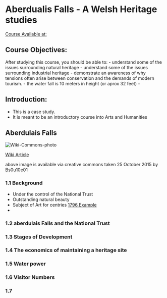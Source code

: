 # Aberdualis Falls - A Welsh Heritage studies 
[Course Available at:](https://www.open.edu/openlearn/history-the-arts/history/aberdulais-falls-case-study-welsh-heritage/content-section-0?active-tab=description-tab)

## Course Objectives: 
After studying this course, you should be able to:
    - understand some of the issues surrounding natural heritage
    - understand some of the issues surrounding industrial heritage
    - demonstrate an awareness of why tensions often arise between conservation and the demands of modern tourism.
    - the water fall is 10 meters in height (or aprox 32 feet)
    - 
## Introduction: 
* This is a case study.
* It is meant to be an introductory course into Arts and Humanities

## Aberdulais Falls 

![Wiki-Commons-photo](https://en.wikipedia.org/wiki/Aberdulais_Falls#/media/File:AberdulaisFalls2015.jpg)

[Wiki Article](https://en.wikipedia.org/wiki/Aberdulais_Falls)

above image is available via creative commons taken 25 October 2015 by Bs0u10e01 

### 1.1 Background
  - Under the control of the National Trust 
  - Outstanding natural beauty 
  - Subject of Art for centries [1796 Example](https://github.com/EO4wellness/T-I-L/blob/main/polyglot/gales/OpenLearn/Aberdulais%20Falls%20Welsh%20heritage/Turner.md)
  - 
### 1.2 aberdulais Falls and the National Trust 
### 1.3 Stages of Development 
### 1.4 The economics of maintaining a heritage site 
### 1.5 Water power 
### 1.6 Visitor Numbers 
### 1.7 
